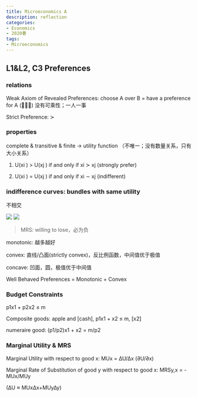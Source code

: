 ```yaml
---
title: Microeconomics A
description: reflection
categories: 
- Economics
- 2020春
tags:
- Microeconomics
---
```


## L1&L2, C3 Preferences

### relations

Weak Axiom of Revealed Preferences: choose A over B = have a preference for A (􏰀􏰀≿)
		没有可乘性；一人一事
		
Strict Preference: ≻    

### properties
complete & transitive & finite -> utility function （不唯一；没有数量关系，只有大小关系）

1. U(xi ) > U(xj ) if and only if xi ≻ xj (strongly prefer)

2. U(xi ) = U(xj ) if and only if xi ∼ xj (indifferent)    

### indifference curves: bundles with same utility

不相交

![](https://wx3.sinaimg.cn/mw690/9296b5a5gy1gfltgjd45gj20u012rjzh.jpg)
![](https://wx3.sinaimg.cn/mw690/9296b5a5gy1gfltgjuchwj20u012r46y.jpg)

> MRS: willing to lose，必为负

monotonic: 越多越好

convex: 直线/凸面(strictly convex)，反比例函数，中间值优于极值

concave: 凹面，圆，极值优于中间值

Well Behaved Preferences = Monotonic + Convex    

### Budget Constraints

p1x1 + p2x2 ≤ m

Composite goods: apple and [cash], p1x1 + x2 ≤ m, [x2]

numeraire good: (p1/p2)x1 + x2 = m/p2

### Marginal Utility & MRS

Marginal Utility with respect to good x: MUx = ∆U/∆x (∂U/∂x)

Marginal Rate of Substitution of good y with respect to good x: MRSy,x = - MUx/MUy

(∆U ≈ MUx∆x+MUy∆y)
